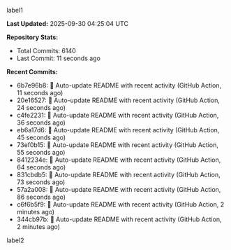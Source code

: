 
label1 
<!-- ACTIVITY_START -->
**Last Updated:** 2025-09-30 04:25:04 UTC

**Repository Stats:**
- Total Commits: 6140
- Last Commit: 11 seconds ago

**Recent Commits:**
- 6b7e96b8: 🤖 Auto-update README with recent activity (GitHub Action, 11 seconds ago)
- 20e16527: 🤖 Auto-update README with recent activity (GitHub Action, 24 seconds ago)
- c4fe2231: 🤖 Auto-update README with recent activity (GitHub Action, 36 seconds ago)
- eb6a17d6: 🤖 Auto-update README with recent activity (GitHub Action, 45 seconds ago)
- 73ef0b15: 🤖 Auto-update README with recent activity (GitHub Action, 55 seconds ago)
- 8412234e: 🤖 Auto-update README with recent activity (GitHub Action, 64 seconds ago)
- 831cbdb5: 🤖 Auto-update README with recent activity (GitHub Action, 73 seconds ago)
- 57a2a008: 🤖 Auto-update README with recent activity (GitHub Action, 86 seconds ago)
- c6f6b5f9: 🤖 Auto-update README with recent activity (GitHub Action, 2 minutes ago)
- 344cb97b: 🤖 Auto-update README with recent activity (GitHub Action, 2 minutes ago)
<!-- ACTIVITY_END -->

label2
